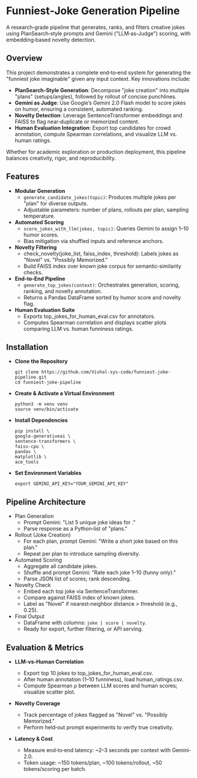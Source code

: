 # Funniest‐Joke Generation Pipeline
A research‐grade pipeline that generates, ranks, and filters creative jokes using PlanSearch‐style prompts and Gemini ("LLM‐as‐Judge") scoring, with embedding‐based novelty detection.

## Overview
This project demonstrates a complete end‐to‐end system for generating the "funniest joke imaginable" given any input context. Key innovations include:
- **PlanSearch‐Style Generation**: Decompose "joke creation" into multiple "plans" (setups/angles), followed by rollout of concise punchlines.
- **Gemini as Judge**: Use Google’s Gemini 2.0 Flash model to score jokes on humor, ensuring a consistent, automated ranking.
- **Novelty Detection**: Leverage SentenceTransformer embeddings and FAISS to flag near‐duplicate or memorized content.
- **Human Evaluation Integration**: Export top candidates for crowd annotation, compute Spearman correlations, and visualize LLM vs. human ratings.

Whether for academic exploration or production deployment, this pipeline balances creativity, rigor, and reproducibility.

## Features
- **Modular Generation**
  - `generate_candidate_jokes(topic)`: Produces multiple jokes per "plan" for diverse outputs.
  - Adjustable parameters: number of plans, rollouts per plan, sampling temperature.
- **Automated Scoring**
  - `score_jokes_with_llm(jokes, topic)`: Queries Gemini to assign 1–10 humor scores.
  - Bias mitigation via shuffled inputs and reference anchors.
- **Novelty Filtering**
  - check_novelty(joke_list, faiss_index, threshold): Labels jokes as "Novel" vs. "Possibly Memorized."
  - Build FAISS index over known joke corpus for semantic‐similarity checks.
- **End‐to‐End Pipeline**
  - `generate_top_jokes(context)`: Orchestrates generation, scoring, ranking, and novelty annotation.
  - Returns a Pandas DataFrame sorted by humor score and novelty flag.
- **Human Evaluation Suite**
  - Exports top_jokes_for_human_eval.csv for annotators.
  - Computes Spearman correlation and displays scatter plots comparing LLM vs. human funniness ratings.

## Installation
- **Clone the Repository**
  ```
  git clone https://github.com/Vishal-sys-code/funniest-joke-pipeline.git
  cd funniest-joke-pipeline
  ```
- **Create & Activate a Virtual Environment**
  ```
  python3 -m venv venv
  source venv/bin/activate
  ```
- **Install Dependencies**
  ```
  pip install \
  google-generativeai \
  sentence-transformers \
  faiss-cpu \
  pandas \
  matplotlib \
  ace_tools
  ```
- **Set Environment Variables**
  ```
  export GEMINI_API_KEY="YOUR_GEMINI_API_KEY"
  ```

## Pipeline Architecture
- Plan Generation
  - Prompt Gemini: "List 5 unique joke ideas for ."
  - Parse response as a Python‐list of "plans."
- Rollout (Joke Creation)
  - For each plan, prompt Gemini: "Write a short joke based on this plan."
  - Repeat per plan to introduce sampling diversity.
- Automated Scoring
  - Aggregate all candidate jokes.
  - Shuffle and prompt Gemini: "Rate each joke 1–10 (funny only)."
  - Parse JSON list of scores; rank descending.
- Novelty Check
  - Embed each top joke via SentenceTransformer.
  - Compare against FAISS index of known jokes.
  - Label as "Novel" if nearest‐neighbor distance > threshold (e.g., 0.25).
- Final Output
  - DataFrame with columns: `joke | score | novelty`.
  - Ready for export, further filtering, or API serving.
 
## Evaluation & Metrics

- **LLM‐vs‐Human Correlation**
  - Export top 10 jokes to top_jokes_for_human_eval.csv.
  - After human annotation (1–10 funniness), load human_ratings.csv.
  - Compute Spearman ρ between LLM scores and human scores; visualize scatter plot.

- **Novelty Coverage**
  - Track percentage of jokes flagged as "Novel" vs. "Possibly Memorized."
  - Perform held‐out prompt experiments to verify true creativity.

- **Latency & Cost**
  - Measure end‐to‐end latency: ~2–3 seconds per context with Gemini‐2.0.
  - Token usage: ~150 tokens/plan, ~100 tokens/rollout, ~50 tokens/scoring per batch.
